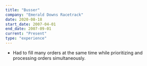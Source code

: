 ```yaml
---
title: "Busser"
company: "Emerald Downs Racetrack"
date: 2020-08-18
start_date: 2007-04-01
end_date: 2007-09-01
current: "Present"
type: "experience"
---
```


<Container>
<ul>
<li>
Had to fill many orders at the same time while prioritizing and processing orders simultaneously.
</li>
</ul>
</Container>
